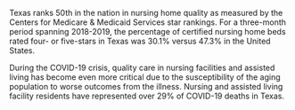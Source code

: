 Texas ranks 50th in the nation in nursing home quality as measured by the Centers for Medicare & Medicaid Services star rankings. For a three-month period spanning 2018-2019, the percentage of certified nursing home beds rated four- or five-stars in Texas was 30.1% versus 47.3% in the United States.

During the COVID-19 crisis, quality care in nursing facilities and assisted living has become even more critical due to the susceptibility of the aging population to worse outcomes from the illness. Nursing and assisted living facility residents have represented over 29% of COVID-19 deaths in Texas.
